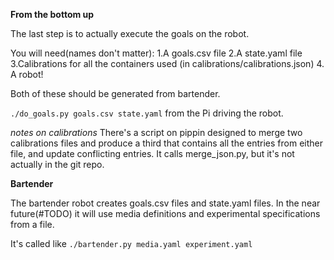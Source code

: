 **From the bottom up**

The last step is to actually execute the goals on the robot.

You will need(names don't matter):
	1.A goals.csv file
	2.A state.yaml file
	3.Calibrations for all the containers used (in calibrations/calibrations.json)
	4. A robot!

Both of these should be generated from bartender.

`./do_goals.py goals.csv state.yaml` from the Pi driving the robot.

*notes on calibrations*
	There's a script on pippin designed to merge two calibrations files and produce a third that contains all the entries from either file, and update conflicting entries. It calls merge_json.py, but it's not actually in the git repo.

**Bartender**

The bartender robot creates goals.csv files and state.yaml files. In the near future(#TODO) it will use media definitions and experimental specifications from a file.

It's called like `./bartender.py media.yaml experiment.yaml`
